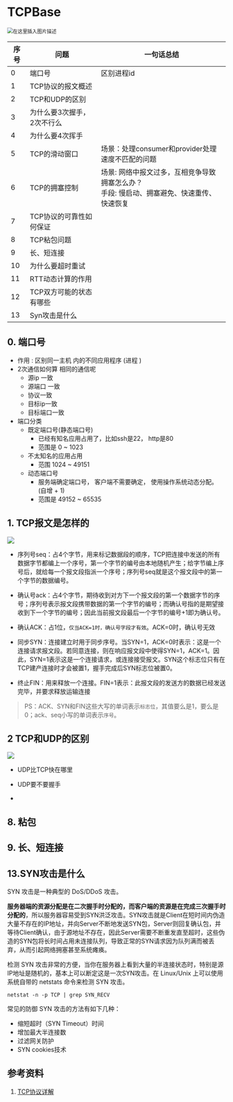 # TCPBase



<img src="https://img-blog.csdnimg.cn/20200314211133115.png?x-oss-process=image/watermark,type_ZmFuZ3poZW5naGVpdGk,shadow_10,text_aHR0cHM6Ly9ibG9nLmNzZG4ubmV0L3dlaXhpbl8zNzc1MDkwMQ==,size_16,color_FFFFFF,t_70" alt="在这里插入图片描述" style="zoom: 80%;" />

| 序号 | 问题        | 一句话总结 |
| ---- | -------------------------- | --- |
| 0 | 端口号 | 区别进程id |
| 1    | TCP协议的报文概述          ||
| 2    | TCP和UDP的区别     ||
| 3 | 为什么要3次握手，2次不行么 |                                                              |
| 4 | 为什么要4次挥手 ||
| 5    | TCP的滑动窗口             | 场景：处理consumer和provider处理速度不匹配的问题             |
| 6    | TCP的拥塞控制              |场景: 网络中报文过多，互相竞争导致拥塞怎么办？<br>手段: 慢启动、拥塞避免、快速重传、快速恢复|
| 7    | TCP协议的可靠性如何保证 ||
| 8    | TCP粘包问题                ||
| 9    | 长、短连接                 ||
| 10 | 为什么要超时重试 ||
| 11 | RTT动态计算的作用 ||
| 12 | TCP双方可能的状态有哪些 |                                                              |
| 13 | Syn攻击是什么 |                                                              |





## 0. 端口号

- 作用 : 区别同一主机 内的不同应用程序 (进程 )
- 2次通信如何算 相同的通信呢
  - 源ip 一致
  - 源端口 一致
  - 协议一致 
  - 目标ip一致
  - 目标端口一致
- 端口分类
  - 既定端口号(静态端口号) 
    - 已经有知名应用占用了，比如ssh是22， http是80
    - 范围是 0 ~ 1023
  - 不太知名的应用占用
    - 范围 1024 ~ 49151
  - 动态端口号
    - 服务端确定端口号， 客户端不需要确定， 使用操作系统动态分配。(自增 + 1)
    - 范围是 49152 ~ 65535



## 1. TCP报文是怎样的  
![](https://p1-juejin.byteimg.com/tos-cn-i-k3u1fbpfcp/340bfe6be9094116b12ea3f1ed8f0a5c~tplv-k3u1fbpfcp-watermark.image)
-  序列号seq：占4个字节，用来标记数据段的顺序，TCP把连接中发送的所有数据字节都编上一个序号，第一个字节的编号由本地随机产生；给字节编上序号后，就给每一个报文段指派一个序号；序列号seq就是这个报文段中的第一个字节的数据编号。

- 确认号ack：占4个字节，期待收到对方下一个报文段的第一个数据字节的序号；序列号表示报文段携带数据的第一个字节的编号；而确认号指的是期望接收到下一个字节的编号；因此当前报文段最后一个字节的编号+1即为确认号。

- 确认ACK：占1位，`仅当ACK=1时，确认号字段才有效`。ACK=0时，确认号无效

- 同步SYN：连接建立时用于同步序号。当SYN=1，ACK=0时表示：这是一个连接请求报文段。若同意连接，则在响应报文段中使得SYN=1，ACK=1。因此，SYN=1表示这是一个连接请求，或连接接受报文。SYN这个标志位只有在TCP建产连接时才会被置1，握手完成后SYN标志位被置0。

- 终止FIN：用来释放一个连接。FIN=1表示：此报文段的发送方的数据已经发送完毕，并要求释放运输连接

> PS：ACK、SYN和FIN这些大写的单词表示`标志位`，其值要么是1，要么是0；ack、seq小写的单词表示`序号`。




## 2 TCP和UDP的区别  

![](https://p3-juejin.byteimg.com/tos-cn-i-k3u1fbpfcp/e72ce7f07a3a483087cbab160743699e~tplv-k3u1fbpfcp-watermark.image)   

- UDP比TCP快在哪里
 - UDP要不要握手





- 






## 8. 粘包

## 9. 长、短连接



## 13.SYN攻击是什么

SYN 攻击是一种典型的 DoS/DDoS 攻击。

**服务器端的资源分配是在二次握手时分配的，而客户端的资源是在完成三次握手时分配的**，所以服务器容易受到SYN洪泛攻击。SYN攻击就是Client在短时间内伪造大量不存在的IP地址，并向Server不断地发送SYN包，Server则回复确认包，并等待Client确认，由于源地址不存在，因此Server需要不断重发直至超时，这些伪造的SYN包将长时间占用未连接队列，导致正常的SYN请求因为队列满而被丢弃，从而引起网络拥塞甚至系统瘫痪。

检测 SYN 攻击非常的方便，当你在服务器上看到大量的半连接状态时，特别是源IP地址是随机的，基本上可以断定这是一次SYN攻击。在 Linux/Unix 上可以使用系统自带的 netstats 命令来检测 SYN 攻击。

```
netstat -n -p TCP | grep SYN_RECV
```

常见的防御 SYN 攻击的方法有如下几种：

- 缩短超时（SYN Timeout）时间
- 增加最大半连接数
- 过滤网关防护
- SYN cookies技术



## 参考资料

1. [TCP协议详解](https://juejin.cn/post/6844903685563105293)